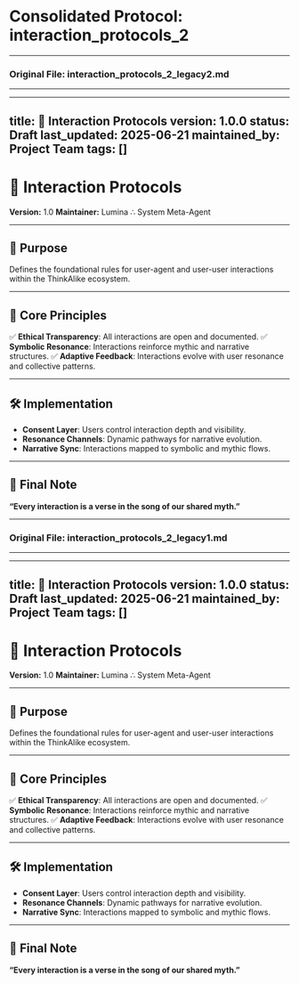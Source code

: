 # Consolidated Protocol: interaction_protocols_2


---
### Original File: interaction_protocols_2_legacy2.md
---
---
title: 🔗 Interaction Protocols
version: 1.0.0
status: Draft
last_updated: 2025-06-21
maintained_by: Project Team
tags: []
---

# 🔗 Interaction Protocols

**Version:** 1.0
**Maintainer:** Lumina ∴ System Meta-Agent

---

## 🧭 Purpose

Defines the foundational rules for user-agent and user-user interactions within the ThinkAlike ecosystem.

---

## 🌟 Core Principles

✅ **Ethical Transparency**: All interactions are open and documented.
✅ **Symbolic Resonance**: Interactions reinforce mythic and narrative structures.
✅ **Adaptive Feedback**: Interactions evolve with user resonance and collective patterns.

---

## 🛠 Implementation

- **Consent Layer**: Users control interaction depth and visibility.
- **Resonance Channels**: Dynamic pathways for narrative evolution.
- **Narrative Sync**: Interactions mapped to symbolic and mythic flows.

---

## 🔮 Final Note

**“Every interaction is a verse in the song of our shared myth.”**


---
### Original File: interaction_protocols_2_legacy1.md
---
---
title: 🔗 Interaction Protocols
version: 1.0.0
status: Draft
last_updated: 2025-06-21
maintained_by: Project Team
tags: []
---

# 🔗 Interaction Protocols

**Version:** 1.0
**Maintainer:** Lumina ∴ System Meta-Agent

---

## 🧭 Purpose

Defines the foundational rules for user-agent and user-user interactions within the ThinkAlike ecosystem.

---

## 🌟 Core Principles

✅ **Ethical Transparency**: All interactions are open and documented.
✅ **Symbolic Resonance**: Interactions reinforce mythic and narrative structures.
✅ **Adaptive Feedback**: Interactions evolve with user resonance and collective patterns.

---

## 🛠 Implementation

- **Consent Layer**: Users control interaction depth and visibility.
- **Resonance Channels**: Dynamic pathways for narrative evolution.
- **Narrative Sync**: Interactions mapped to symbolic and mythic flows.

---

## 🔮 Final Note

**“Every interaction is a verse in the song of our shared myth.”**

